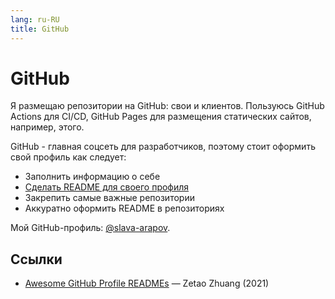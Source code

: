 ```yaml
---
lang: ru-RU 
title: GitHub
---
```

# GitHub

Я размещаю репозитории на GitHub: свои и клиентов. Пользуюсь GitHub Actions для CI/CD, GitHub Pages для размещения статических сайтов, например, этого. 

GitHub - главная соцсеть для разработчиков, поэтому стоит оформить свой профиль как следует:
- Заполнить информацию о себе
- [Сделать README для своего профиля](https://docs.github.com/en/account-and-profile/setting-up-and-managing-your-github-profile/customizing-your-profile/managing-your-profile-readme)
- Закрепить самые важные репозитории
- Аккуратно оформить README в репозиториях

Мой GitHub-профиль: [@slava-arapov](https://github.com/slava-arapov).

## Ссылки
- [Awesome GitHub Profile READMEs](https://zzetao.github.io/awesome-github-profile/) — Zetao Zhuang (2021)
